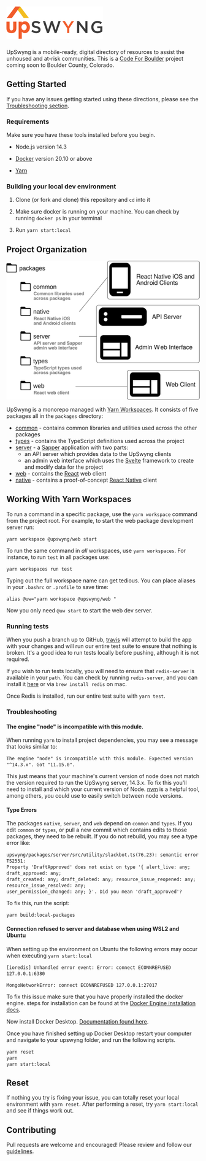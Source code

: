 <h1><img src="./upswyng.svg" alt="UpSwyng" maxWidth="350px" /></h1>

UpSwyng is a mobile-ready, digital directory of resources to assist the unhoused and at-risk communities. This is a [Code For Boulder](https://www.codeforboulder.org) project coming soon to Boulder County, Colorado.

## Getting Started

If you have any issues getting started using these directions, please see the [Troubleshooting section](#Troubleshooting).

### Requirements

Make sure you have these tools installed before you begin.

- Node.js version 14.3

- [Docker](https://docs.docker.com/get-docker/) version 20.10 or above

- [Yarn](https://classic.yarnpkg.com/en/docs/install/#mac-stable)

### Building your local dev environment

1. Clone (or fork and clone) this repository and `cd` into it

2. Make sure docker is running on your machine. You can check by running `docker ps` in your terminal

3. Run `yarn start:local`

## Project Organization

![Project Organization Diagram](./upswyng-project-layout.svg)

UpSwyng is a monorepo managed with [Yarn Workspaces](https://classic.yarnpkg.com/en/docs/workspaces/). It consists of five
packages all in the `packages` directory:

- [common](https://github.com/CodeForBoulder/upswyng/tree/master/packages/common) - contains common libraries and utilities used across the other packages
- [types](https://github.com/CodeForBoulder/upswyng/tree/master/packages/types) - contains the TypeScript definitions used across the project
- [server](https://github.com/CodeForBoulder/upswyng/tree/master/packages/server) - a [Sapper](https://sapper.svelte.dev/) application with two parts:
  - an API server which provides data to the UpSwyng clients
  - an admin web interface which uses the [Svelte](https://svelte.dev/) framework to create and modify data for the project
- [web](https://github.com/CodeForBoulder/upswyng/tree/master/packages/web) - contains the [React](https://reactjs.org/) web client
- [native](https://github.com/CodeForBoulder/upswyng/tree/master/packages/native) - contains a proof-of-concept [React Native](https://facebook.github.io/react-native/) client

## Working With Yarn Workspaces

To run a command in a specific package, use the `yarn workspace` command from the project root.
For example, to start the web package development server run:

```console
yarn workspace @upswyng/web start
```

To run the same command in _all_ workspaces, use `yarn workspaces`. For instance, to run `test` in all packages use:

```console
yarn workspaces run test
```

Typing out the full workspace name can get tedious. You can place aliases in your `.bashrc` or `.profile` to save time:

```console
alias @uw="yarn workspace @upswyng/web "
```

Now you only need `@uw start` to start the web dev server.

### Running tests

When you push a branch up to GitHub, [travis](https://docs.travis-ci.com/) will attempt to build the app with your changes and will run our entire test suite to ensure that nothing is broken.
It's a good idea to run tests locally before pushing, although it is not required.

If you wish to run tests locally, you will need to ensure that `redis-server` is available in your `path`. You can check by running `redis-server`, and you can install it [here](https://redis.io/topics/quickstart) or via `brew install redis` on mac.

Once Redis is installed, run our entire test suite with `yarn test`.

### Troubleshooting

#### The engine "node" is incompatible with this module.

When running `yarn` to install project dependencies, you may see a message that looks similar to:

```
The engine "node" is incompatible with this module. Expected version "^14.3.x". Got "11.15.0".
```

This just means that your machine's current version of node does not match the version required to run the UpSwyng server, 14.3.x. To fix this you'll need to install and which your current version of Node. [nvm](https://itnext.io/nvm-the-easiest-way-to-switch-node-js-environments-on-your-machine-in-a-flash-17babb7d5f1b#d594) is a helpful tool, among others, you could use to easily switch between node versions.

#### Type Errors

The packages `native`, `server`, and `web` depend on `common` and `types`. If you edit
`common` or `types`, or pull a new commit which contains edits to those packages, they need to be rebuilt.
If you do not rebuild, you may see a type error like:

```
upswyng/packages/server/src/utility/slackbot.ts(76,23): semantic error TS2551:
Property 'DraftApproved' does not exist on type '{ alert_live: any; draft_approved: any;
draft_created: any; draft_deleted: any; resource_issue_reopened: any; resource_issue_resolved: any;
user_permission_changed: any; }'. Did you mean 'draft_approved'?
```

To fix this, run the script:

```console
yarn build:local-packages
```

#### Connection refused to server and database when using WSL2 and Ubuntu

When setting up the environment on Ubuntu the following errors may occur when executing `yarn start:local`

```
[ioredis] Unhandled error event: Error: connect ECONNREFUSED 127.0.0.1:6380
```

```
MongoNetworkError: connect ECONNREFUSED 127.0.0.1:27017
```

To fix this issue make sure that you have properly installed the docker engine. steps for installation can be found at the [Docker Engine installation docs](https://docs.docker.com/engine/install/ubuntu/).

Now install Docker Desktop. [Documentation found here](https://docs.docker.com/desktop/windows/wsl/).

Once you have finished setting up Docker Desktop restart your computer and navigate to your upswyng folder, and run the following scripts.

```
yarn reset
yarn
yarn start:local
```

## Reset

If nothing you try is fixing your issue, you can totally reset your local environment with `yarn reset`. After performing a reset, try `yarn start:local` and see if things work out.

## Contributing

Pull requests are welcome and encouraged! Please review and follow our [guidelines](CONTRIBUTING.md).
